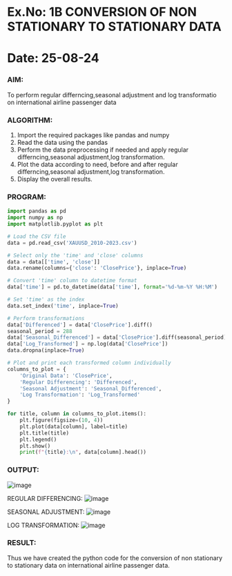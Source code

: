 # Ex.No: 1B                     CONVERSION OF NON STATIONARY TO STATIONARY DATA
# Date: 25-08-24

### AIM:
To perform regular differncing,seasonal adjustment and log transformatio on international airline passenger data
### ALGORITHM:
1. Import the required packages like pandas and numpy
2. Read the data using the pandas
3. Perform the data preprocessing if needed and apply regular differncing,seasonal adjustment,log transformation.
4. Plot the data according to need, before and after regular differncing,seasonal adjustment,log transformation.
5. Display the overall results.
### PROGRAM:
```py
import pandas as pd
import numpy as np
import matplotlib.pyplot as plt

# Load the CSV file
data = pd.read_csv('XAUUSD_2010-2023.csv')

# Select only the 'time' and 'close' columns
data = data[['time', 'close']]
data.rename(columns={'close': 'ClosePrice'}, inplace=True)

# Convert 'time' column to datetime format
data['time'] = pd.to_datetime(data['time'], format='%d-%m-%Y %H:%M')

# Set 'time' as the index
data.set_index('time', inplace=True)

# Perform transformations
data['Differenced'] = data['ClosePrice'].diff()
seasonal_period = 288
data['Seasonal_Differenced'] = data['ClosePrice'].diff(seasonal_period)
data['Log_Transformed'] = np.log(data['ClosePrice'])
data.dropna(inplace=True)

# Plot and print each transformed column individually
columns_to_plot = {
    'Original Data': 'ClosePrice',
    'Regular Differencing': 'Differenced',
    'Seasonal Adjustment': 'Seasonal_Differenced',
    'Log Transformation': 'Log_Transformed'
}

for title, column in columns_to_plot.items():
    plt.figure(figsize=(10, 4))
    plt.plot(data[column], label=title)
    plt.title(title)
    plt.legend()
    plt.show()
    print(f"{title}:\n", data[column].head())
```

### OUTPUT:
![image](https://github.com/user-attachments/assets/fb93a37e-e76a-4574-a4c8-caa56abf392b)

REGULAR DIFFERENCING:
![image](https://github.com/user-attachments/assets/f538312e-e014-4bd0-9e04-9de54eea02b8)

SEASONAL ADJUSTMENT:
![image](https://github.com/user-attachments/assets/fee64860-a711-4361-832d-52e5eb5f5187)

LOG TRANSFORMATION:
![image](https://github.com/user-attachments/assets/9bbb6c2a-f77f-42ce-884a-925b1365ee96)


### RESULT:
Thus we have created the python code for the conversion of non stationary to stationary data on international airline passenger
data.
